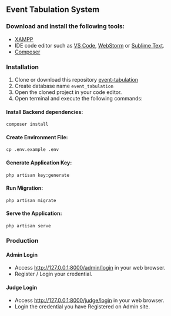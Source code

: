## Event Tabulation System

### Download and install the following tools:
- [XAMPP](https://www.apachefriends.org/download.html)
- IDE code editor such as
  [VS Code](https://code.visualstudio.com),
  [WebStorm](https://www.jetbrains.com/webstorm) or
  [Sublime Text](https://www.sublimetext.com).
- [Composer](https://getcomposer.org/download/)

### Installation

1. Clone or download this repository [event-tabulation](https://github.com/ruelperez/event-tabulation.git)
2. Create database name `event_tabulation`
3. Open the cloned project in your code editor.
4. Open terminal and execute the following commands:

#### Install Backend dependencies:
    composer install
#### Create Environment File:
    cp .env.example .env
#### Generate Application Key:
    php artisan key:generate
#### Run Migration:
    php artisan migrate
#### Serve the Application:
    php artisan serve

### Production
#### Admin Login
-   Access <http://127.0.0.1:8000/admin/login> in your web browser.
-   Register / Login your credential.

#### Judge Login
-   Access <http://127.0.0.1:8000/judge/login> in your web browser.
-   Login the credential you have Registered on Admin site.

